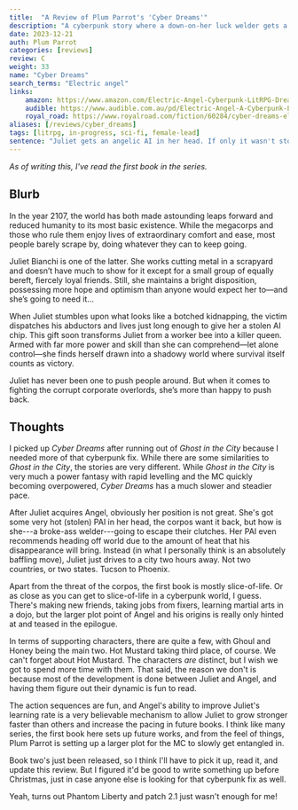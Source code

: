 ```yaml
---
title:  "A Review of Plum Parrot's 'Cyber Dreams'"
description: "A cyberpunk story where a down-on-her luck welder gets a personal AI assistant thats out of this world."
date: 2023-12-21
auth: Plum Parrot
categories: [reviews]
review: C
weight: 33
name: "Cyber Dreams"
search_terms: "Electric angel"
links:
    amazon: https://www.amazon.com/Electric-Angel-Cyberpunk-LitRPG-Dreams-ebook/dp/B0CC36CXT5
    audible: https://www.audible.com.au/pd/Electric-Angel-A-Cyberpunk-LitRPG-Audiobook/B0CBNFW69P
    royal_road: https://www.royalroad.com/fiction/60284/cyber-dreams-electric-angels-litrpg-progression
aliases: [/reviews/cyber_dreams]
tags: [litrpg, in-progress, sci-fi, female-lead]
sentence: "Juliet gets an angelic AI in her head. If only it wasn't stolen!"
---
```


*As of writing this, I've read the first book in the series.*

## Blurb

In the year 2107, the world has both made astounding leaps forward and reduced humanity to its most basic existence. While the megacorps and those who rule them enjoy lives of extraordinary comfort and ease, most people barely scrape by, doing whatever they can to keep going.

Juliet Bianchi is one of the latter. She works cutting metal in a scrapyard and doesn’t have much to show for it except for a small group of equally bereft, fiercely loyal friends. Still, she maintains a bright disposition, possessing more hope and optimism than anyone would expect her to—and she’s going to need it...

When Juliet stumbles upon what looks like a botched kidnapping, the victim dispatches his abductors and lives just long enough to give her a stolen AI chip. This gift soon transforms Juliet from a worker bee into a killer queen. Armed with far more power and skill than she can comprehend—let alone control—she finds herself drawn into a shadowy world where survival itself counts as victory.

Juliet has never been one to push people around. But when it comes to fighting the corrupt corporate overlords, she’s more than happy to push back.

## Thoughts

I picked up *Cyber Dreams* after running out of *Ghost in the City* because I needed more of that cyberpunk fix. While there are some similarities to *Ghost in the City*, the stories are very different. While *Ghost in the City* is very much a power fantasy with rapid levelling and the MC quickly becoming overpowered, *Cyber Dreams* has a much slower and steadier pace. 

After Juliet acquires Angel, obviously her position is not great. She's got some very hot (stolen) PAI in her head, the corpos want it back, but how is she---a broke-ass welder---going to escape their clutches. Her PAI even recommends heading off world due to the amount of heat that his disappearance will bring. Instead (in what I personally think is an absolutely baffling move), Juliet just drives to a city two hours away. Not two countries, or two states. Tucson to Phoenix.

Apart from the threat of the corpos, the first book is mostly slice-of-life. Or as close as you can get to slice-of-life in a cyberpunk world, I guess. There's making new friends, taking jobs from fixers, learning martial arts in a dojo, but the larger plot point of Angel and his origins is really only hinted at and teased in the epilogue.

In terms of supporting characters, there are quite a few, with Ghoul and Honey being the main two. Hot Mustard taking third place, of course. We can't forget about Hot Mustard. The characters *are* distinct, but I wish we got to spend more time with them. That said, the reason we don't is because most of the development is done between Juliet and Angel, and having them figure out their dynamic is fun to read.

The action sequences are fun, and Angel's ability to improve Juliet's learning rate is a very believable mechanism to allow Juliet to grow stronger faster than others and increase the pacing in future books. I think like many series, the first book here sets up future works, and from the feel of things, Plum Parrot is setting up a larger plot for the MC to slowly get entangled in.

Book two's just been released, so I think I'll have to pick it up, read it, and update this review. But I figured it'd be good to write something up before Christmas, just in case anyone else is looking for that cyberpunk fix as well.

Yeah, turns out Phantom Liberty and patch 2.1 just wasn't enough for me!

